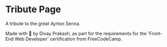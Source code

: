 # Tribute Page

A tribute to the great Ayrton Senna.

Made with 💙 by Divay Prakash, as part for the requirements for the 'Front-End Web Developer' certification from FreeCodeCamp.
